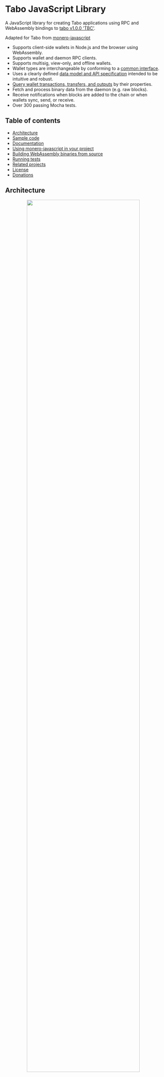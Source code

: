 # Tabo JavaScript Library

A JavaScript library for creating Tabo applications using RPC and WebAssembly bindings to [tabo v1.0.0 'TBC'](https://github.com/TaboProtocol/tabo).

Adapted for Tabo from [monero-javascript](https://github.com/monero-ecosystem/monero-javascript)

- Supports client-side wallets in Node.js and the browser using WebAssembly.
- Supports wallet and daemon RPC clients.
- Supports multisig, view-only, and offline wallets.
- Wallet types are interchangeable by conforming to a [common interface](https://moneroecosystem.org/monero-javascript/MoneroWallet.html).
- Uses a clearly defined [data model and API specification](https://moneroecosystem.org/monero-java/monero-spec.pdf) intended to be intuitive and robust.
- [Query wallet transactions, transfers, and outputs](docs/developer_guide/query_data_model.md) by their properties.
- Fetch and process binary data from the daemon (e.g. raw blocks).
- Receive notifications when blocks are added to the chain or when wallets sync, send, or receive.
- Over 300 passing Mocha tests.

## Table of contents

- [Architecture](#architecture)
- [Sample code](#sample-code)
- [Documentation](#documentation)
- [Using monero-javascript in your project](#using-monero-javascript-in-your-project)
- [Building WebAssembly binaries from source](#building-webassembly-binaries-from-source)
- [Running tests](#running-tests)
- [Related projects](#related-projects)
- [License](#license)
- [Donations](#donations)

## Architecture

<p align="center">
	<img width="85%" height="auto" src="docs/img/architecture.png"/><br>
	<i>Build browser or Node.js applications using RPC or WebAssembly bindings to <a href="https://github.com/monero-project/monero">monero-project/monero</a>.  Wallet implementations are interchangeable by conforming to a common interface, <a href="https://moneroecosystem.org/monero-javascript/MoneroWallet.html">MoneroWallet.js</a>.</i>
</p>

## Sample code

```js
// import library
const monerojs = require("monero-javascript");

// connect to daemon
let daemon = await monerojs.connectToDaemonRpc("http://localhost:38081", "superuser", "abctesting123");
let height = await daemon.getHeight(); // 1523651
let txsInPool = await daemon.getTxPool(); // get transactions in the pool

// open wallet on monero-wallet-rpc
let walletRpc = await monerojs.connectToWalletRpc("http://localhost:38084", "rpc_user", "abc123");
await walletRpc.openWallet("sample_wallet_rpc", "supersecretpassword123");
let primaryAddress = await walletRpc.getPrimaryAddress(); // 555zgduFhmKd2o8rPUz...
let balance = await walletRpc.getBalance(); // 533648366742
let txs = await walletRpc.getTxs(); // get transactions containing transfers to/from the wallet

// create wallet from mnemonic phrase using WebAssembly bindings to monero-project
let walletFull = await monerojs.createWalletFull({
  path: "sample_wallet_full",
  password: "supersecretpassword123",
  networkType: "stagenet",
  serverUri: "http://localhost:38081",
  serverUsername: "superuser",
  serverPassword: "abctesting123",
  mnemonic: "hefty value scenic...",
  restoreHeight: 573936,
});

// synchronize with progress notifications
await walletFull.sync(
  new (class extends monerojs.MoneroWalletListener {
    onSyncProgress(height, startHeight, endHeight, percentDone, message) {
      // feed a progress bar?
    }
  })(),
);

// synchronize in the background every 5 seconds
await walletFull.startSyncing(5000);

// receive notifications when funds are received, confirmed, and unlocked
let fundsReceived = false;
await walletFull.addListener(
  new (class extends monerojs.MoneroWalletListener {
    onOutputReceived(output) {
      let amount = output.getAmount();
      let txHash = output.getTx().getHash();
      let isConfirmed = output.getTx().isConfirmed();
      let isLocked = output.getTx().isLocked();
      fundsReceived = true;
    }
  })(),
);

// send funds from RPC wallet to WebAssembly wallet
let createdTx = await walletRpc.createTx({
  accountIndex: 0,
  address: await walletFull.getAddress(1, 0),
  amount: "250000000000", // send 0.25 XMR (denominated in atomic units)
  relay: false, // create transaction and relay to the network if true
});
let fee = createdTx.getFee(); // "Are you sure you want to send... ?"
await walletRpc.relayTx(createdTx); // relay the transaction

// recipient receives unconfirmed funds within 5 seconds
await new Promise(function (resolve) {
  setTimeout(resolve, 5000);
});
assert(fundsReceived);

// save and close WebAssembly wallet
await walletFull.close(true);
```

## Documentation

- [JSDocs](https://moneroecosystem.org/monero-javascript/MoneroWallet.html)
- [API and model overview with visual diagrams](https://moneroecosystem.org/monero-java/monero-spec.pdf)
- [Mocha tests](src/test)
- [Installing prerequisites](docs/developer_guide/installing_prerequisites.md)
- [Getting started part 1: creating a Node.js application](docs/developer_guide/getting_started_p1.md)
- [Getting started part 2: creating a web application](docs/developer_guide/getting_started_p2.md)
- [Creating wallets](docs/developer_guide/creating_wallets.md)
- [The data model: blocks, transactions, transfers, and outputs](docs/developer_guide/data_model.md)
- [Getting transactions, transfers, and outputs](docs/developer_guide/query_data_model.md)
- [Sending funds](docs/developer_guide/sending_funds.md)
- [Multisig wallets](docs/developer_guide/multisig_wallets.md)
- [View-only and offline wallets](docs/developer_guide/view_only_offline.md)
- [Connection manager](docs/developer_guide/connection_manager.md)
- [HTTPS and self-signed certificates](./docs/developer_guide/https_and_self_signed_certificates.md)

## Using tabo-javascript in your project

1. `cd your_project` or `mkdir your_project && cd your_project && npm init`
2. `npm install tabo-javascript@0.7.11`
3. Add `require("tabo-javascript")` to your application code.

#### If building a browser application

1. Bundle your application code for a browser. See [xmr-sample-app](https://github.com/woodser/xmr-sample-app) for an example project using webpack.
2. Copy assets from ./dist to your web app's build directory.

<!-- #### If using RPC servers:

1. Download and install [Monero CLI](https://web.getmonero.org/downloads/).
2. Start monerod, e.g.: `./monerod --stagenet` (or use a remote daemon).
3. Start monero-wallet-rpc, e.g.: `./monero-wallet-rpc --daemon-address http://localhost:38081 --stagenet --rpc-bind-port 38084 --rpc-login rpc_user:abc123 --wallet-dir ./` -->

## Building WebAssembly binaries from source

This project uses WebAssembly to package and execute Tabo's source code for use in a browser or other WebAssembly-supported environment.

Compiled WebAssembly binaries are committed to ./dist for convenience, but these files can be built independently from source code:

1. Install and activate emscripten.
   1. Clone emscripten repository: `git clone https://github.com/emscripten-core/emsdk.git`
   2. `cd emsdk`
   3. `git pull && ./emsdk install 3.1.10 && ./emsdk activate 3.1.10 && source ./emsdk_env.sh`
   4. `export EMSCRIPTEN=path/to/emsdk/upstream/emscripten` (change for your system)
2. Clone monero-javascript repository: `git clone --recursive https://github.com/TaboProtocol/tabo-javascript.git`
3. `cd tabo-javascript`
4. `./bin/update_submodules.sh`
5. Modify ./external/monero-cpp/external/tabo/src/crypto/wallet/CMakeLists.txt from `set(MONERO_WALLET_CRYPTO_LIBRARY "auto" ...` to `set(MONERO_WALLET_CRYPTO_LIBRARY "cn" ...`.
6. [Download and install](https://unbound.docs.nlnetlabs.nl/en/latest/getting-started/installation.html) unbound 1.17.0 to your home directory (`~`).
7. `./bin/build_all.sh` (install [monero-project dependencies](https://github.com/monero-project/monero#dependencies) as needed for your system)

## Running tests

1. Clone the project repository: `git clone https://github.com/TaboProtocol/tabo-javascript.git`
2. `cd tabo-javascript`
3. Start RPC servers:
   <!-- 1. Download and install [Monero CLI](https://web.getmonero.org/downloads/). -->
   1. Start monerod, e.g.: `./tabod --testnet` (or use a remote daemon).
   2. Start monero-wallet-rpc, e.g.: `./tabo-wallet-rpc --daemon-address http://localhost:17767 --testnet --rpc-bind-port 28084 --rpc-login rpc_user:abc123 --wallet-dir ./`
4. Configure the appropriate RPC endpoints, authentication, and other settings in [TestUtils.js](src/test/utils/TestUtils.js) (e.g. `WALLET_RPC_CONFIG` and `DAEMON_RPC_CONFIG`).

#### Running tests in Node.js

- Run all tests: `npm test`
- Run tests by their description, e.g.: `npm run test -- --grep "Can get transactions"`

#### Running tests in a browser

1. Start tabo-wallet-rpc servers used by tests: `./bin/start_wallet_rpc_test_servers.sh`
2. In another terminal, build browser tests: `./bin/build_browser_tests.sh`
3. Access http://localhost:8080/tests.html in a browser to run all tests

## Related projects

- [monero-java](https://github.com/monero-ecosystem/monero-java)
- [monero-cpp](https://github.com/monero-ecosystem/monero-cpp)
- [xmr-sample-app](https://github.com/woodser/xmr-sample-app) - sample web application using monero-javascript
- [monerostresstester.com](https://github.com/woodser/monerostresstester.com) - repeatedly sends txs to self to stress test the network (under development)
- [monero-deposit-scanner](https://github.com/woodser/monero-deposit-scanner) - scan for incoming deposits to an address using a view key (under development)
- [monerowebwallet.com](https://github.com/woodser/monerowebwallet.com) - open-source, client-side web wallet (under development)

## License

This project is licensed under MIT.

## Donations

If this library brings you value, please consider donating.

<p align="center">
	<img src="donate.png" width="115" height="115"/><br>
	<code>46FR1GKVqFNQnDiFkH7AuzbUBrGQwz2VdaXTDD4jcjRE8YkkoTYTmZ2Vohsz9gLSqkj5EM6ai9Q7sBoX4FPPYJdGKQQXPVz</code>
</p>

